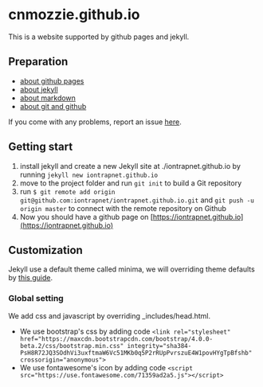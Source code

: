 # cnmozzie.github.io
This is a website supported by github pages and jekyll.

## Preparation

 - [about github pages](https://pages.github.com/)
 - [about jekyll](https://jekyllrb.com/)
 - [about markdown](https://en.wikipedia.org/wiki/Markdown)
 - [about git and github](https://www.liaoxuefeng.com/wiki/0013739516305929606dd18361248578c67b8067c8c017b000)

If you come with any problems, report an issue [here](https://github.com/cnmozzie/cnmozzie.github.io/issues).

## Getting start

1. install jekyll and create a new Jekyll site at ./iontrapnet.github.io by running ```jekyll new iontrapnet.github.io```
2. move to the project folder and run ```git init``` to build a Git repository
3. run ```$ git remote add origin git@github.com:iontrapnet/iontrapnet.github.io.git``` and ```git push -u origin master``` to connect with the remote repository on Github
4. Now you should have a github page on [https://iontrapnet.github.io](https://iontrapnet.github.io)

## Customization

Jekyll use a default theme called minima, we will overriding theme defaults by [this guide](https://jekyllrb.com/docs/themes/#overriding-theme-defaults).

### Global setting

We add css and javascript by overriding _includes/head.html.

 - We use bootstrap's css by adding code ```<link rel="stylesheet" href="https://maxcdn.bootstrapcdn.com/bootstrap/4.0.0-beta.2/css/bootstrap.min.css" integrity="sha384-PsH8R72JQ3SOdhVi3uxftmaW6Vc51MKb0q5P2rRUpPvrszuE4W1povHYgTpBfshb" crossorigin="anonymous">```
 - We use fontawesome's icon by adding code ```<script src="https://use.fontawesome.com/71359ad2a5.js"></script>```

